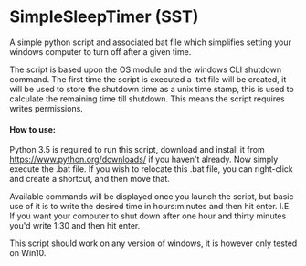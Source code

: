 # SimpleSleepTimer (SST)
A simple python script and associated bat file which simplifies setting your windows computer to turn off after a given time.

The script is based upon the OS module and the windows CLI shutdown command. The first time the script is executed a .txt file will be created,
it will be used to store the shutdown time as a unix time stamp, this is used to calculate the remaining time till shutdown.
This means the script requires writes permissions.

#### How to use:
Python 3.5 is required to run this script, download and install it from https://www.python.org/downloads/ if you haven't already.
Now simply execute the .bat file. If you wish to relocate this .bat file, you can right-click and create a shortcut, and then move that.

Available commands will be displayed once you launch the script, but basic use of it is to write the desired time in hours:minutes and then hit enter.
I.E. If you want your computer to shut down after one hour and thirty minutes you'd write 1:30 and then hit enter.

This script should work on any version of windows, it is however only tested on Win10.
